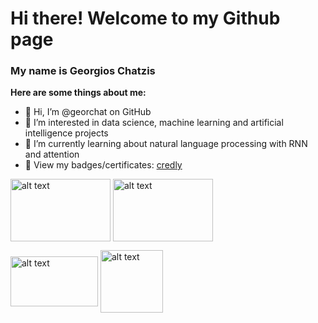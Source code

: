 # Hi there! Welcome to my Github page

### My name is Georgios Chatzis

**Here are some things about me:**

- 👋 Hi, I’m @georchat on GitHub
- 👀 I’m interested in data science, machine learning and artificial intelligence projects
- 🌱 I’m currently learning about natural language processing with RNN and attention
- 🎯 View my badges/certificates: [credly](https://www.credly.com/users/georgios-chatzis/badges)





[<img src="https://content.linkedin.com/content/dam/me/business/en-us/amp/brand-site/v2/bg/LI-Logo.svg.original.svg" alt="alt text" width="160" height="100" align="center">](https://www.linkedin.com/in/georgios-c-01523293/) [<img src="https://storage.googleapis.com/kaggle-competitions/kaggle/3136/media/kaggle-transparent.svg" alt="alt text" width="160" height="100" align="center">](https://www.kaggle.com/geochatz) 


[<img src="https://info.credly.com/hs-fs/hubfs/Credly_Logo_Orange_10-Inch.png?width=260&height=130&name=Credly_Logo_Orange_10-Inch.png" alt="alt text" width="140" height="80" align="center">](https://www.credly.com/users/georgios-chatzis/badges) [<img src="https://user-images.githubusercontent.com/44866223/140990440-3ee0a16b-396b-4d8e-bfba-532b84c0df0c.png" alt="alt text" width="100" height="100" align="center">](https://www.credential.net/43ae83e3-a02c-41ec-af11-cbdb4af47730)

<!-- 
georchat/georchat is a ✨ special ✨ repository because its `README.md` (this file) appears on your GitHub profile.
You can click the Preview link to take a look at your changes.
--->
